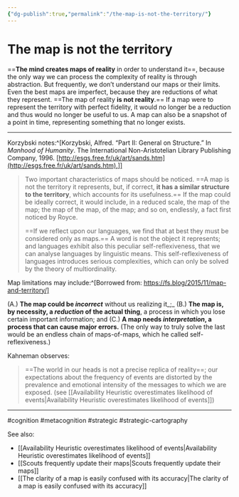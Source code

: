 ```yaml
---
{"dg-publish":true,"permalink":"/the-map-is-not-the-territory/"}
---
```


# The map is not the territory


==**The mind creates maps of reality** in order to understand it==, because the only way we can process the complexity of reality is through abstraction. But frequently, we don’t understand our maps or their limits. Even the best maps are imperfect, because they are reductions of what they represent. ==The map of reality **is not reality**.== If a map were to represent the territory with perfect fidelity, it would no longer be a reduction and thus would no longer be useful to us. A map can also be a snapshot of a point in time, representing something that no longer exists.

---



Korzybski notes:^[Korzybski, Alfred. “Part II: General on Structure.” In _Manhood of Humanity_. The International Non-Aristotelian Library Publishing Company, 1996. [http://esgs.free.fr/uk/art/sands.htm](http://esgs.free.fr/uk/art/sands.htm).]]

> Two important characteristics of maps should be noticed. ==A map is not the territory it represents, but, if correct, **it has a similar structure to the territory**, which accounts for its usefulness.== If the map could be ideally correct, it would include, in a reduced scale, the map of the map; the map of the map, of the map; and so on, endlessly, a fact first noticed by Royce.
> 
> ==If we reflect upon our languages, we find that at best they must be considered only as maps.== A word is not the object it represents; and languages exhibit also this peculiar self-reflexiveness, that we can analyse languages by linguistic means. This self-reflexiveness of languages introduces serious complexities, which can only be solved by the theory of multiordinality.

Map limitations may include:^[Borrowed from: https://fs.blog/2015/11/map-and-territory/]

(A.) **The map could be _incorrect_** without us realizing it_;_ 
(B.) **The map is, by necessity, a _reduction_ of the actual thing**, a process in which you lose certain important information; and 
(C.) **A map needs _interpretation_, a process that can cause major errors.** (The only way to truly solve the last would be an endless chain of maps-of-maps, which he called self-reflexiveness.)

Kahneman observes:

> ==The world in our heads is not a precise replica of reality==; our expectations about the frequency of events are distorted by the prevalence and emotional intensity of the messages to which we are exposed. (see [[Availability Heuristic overestimates likelihood of events\|Availability Heuristic overestimates likelihood of events]])

---
#cognition #metacognition #strategic #strategic-cartography 

See also:
- [[Availability Heuristic overestimates likelihood of events\|Availability Heuristic overestimates likelihood of events]]
- [[Scouts frequently update their maps\|Scouts frequently update their maps]]
- [[The clarity of a map is easily confused with its accuracy\|The clarity of a map is easily confused with its accuracy]]